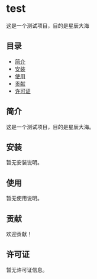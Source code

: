 # test

这是一个测试项目，目的是星辰大海

## 目录
- [简介](#简介)
- [安装](#安装)
- [使用](#使用)
- [贡献](#贡献)
- [许可证](#许可证)

## 简介
这是一个测试项目，目的是星辰大海。

## 安装
暂无安装说明。

## 使用
暂无使用说明。

## 贡献
欢迎贡献！

## 许可证
暂无许可证信息。

<!--AI-->
